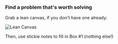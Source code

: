 ### Find a problem that's worth solving

Grab a lean canvas, if you don't have one already:

![Lean Canvas](http://1zdtw21ubuji3i00b23nl364.wpengine.netdna-cdn.com/wp-content/uploads/2012/06/Screen-Shot-2012-06-14-at-9.38.44-AM.png)

Then, use stickie notes to fill in Box #1 (nothing else!)

